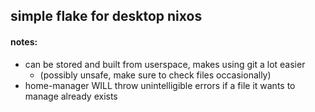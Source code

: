 ## simple flake for desktop nixos

#### notes:
- can be stored and built from userspace, makes using git a lot easier
    - (possibly unsafe, make sure to check files occasionally)
- home-manager WILL throw unintelligible errors if a file it wants to manage already exists
